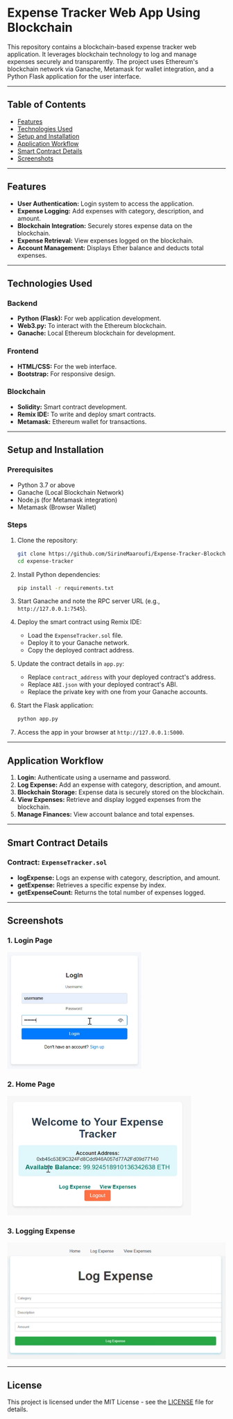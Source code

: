 # Expense Tracker Web App Using Blockchain

This repository contains a blockchain-based expense tracker web application. It leverages blockchain technology to log and manage expenses securely and transparently. The project uses Ethereum's blockchain network via Ganache, Metamask for wallet integration, and a Python Flask application for the user interface.

---

## Table of Contents

- [Features](#features)
- [Technologies Used](#technologies-used)
- [Setup and Installation](#setup-and-installation)
- [Application Workflow](#application-workflow)
- [Smart Contract Details](#smart-contract-details)
- [Screenshots](#screenshots)

---

## Features

- **User Authentication:** Login system to access the application.
- **Expense Logging:** Add expenses with category, description, and amount.
- **Blockchain Integration:** Securely stores expense data on the blockchain.
- **Expense Retrieval:** View expenses logged on the blockchain.
- **Account Management:** Displays Ether balance and deducts total expenses.

---

## Technologies Used

### Backend
- **Python (Flask):** For web application development.
- **Web3.py:** To interact with the Ethereum blockchain.
- **Ganache:** Local Ethereum blockchain for development.

### Frontend
- **HTML/CSS:** For the web interface.
- **Bootstrap:** For responsive design.

### Blockchain
- **Solidity:** Smart contract development.
- **Remix IDE:** To write and deploy smart contracts.
- **Metamask:** Ethereum wallet for transactions.

---

## Setup and Installation

### Prerequisites
- Python 3.7 or above
- Ganache (Local Blockchain Network)
- Node.js (for Metamask integration)
- Metamask (Browser Wallet)

### Steps
1. Clone the repository:
   ```bash
   git clone https://github.com/SirineMaaroufi/Expense-Tracker-Blockchain-WebApp.git
   cd expense-tracker
   ```

2. Install Python dependencies:
   ```bash
   pip install -r requirements.txt
   ```

3. Start Ganache and note the RPC server URL (e.g., `http://127.0.0.1:7545`).

4. Deploy the smart contract using Remix IDE:
   - Load the `ExpenseTracker.sol` file.
   - Deploy it to your Ganache network.
   - Copy the deployed contract address.

5. Update the contract details in `app.py`:
   - Replace `contract_address` with your deployed contract's address.
   - Replace `ABI.json` with your deployed contract's ABI.
   - Replace the private key with one from your Ganache accounts.

6. Start the Flask application:
   ```bash
   python app.py
   ```

7. Access the app in your browser at `http://127.0.0.1:5000`.

---

## Application Workflow

1. **Login:** Authenticate using a username and password.
2. **Log Expense:** Add an expense with category, description, and amount.
3. **Blockchain Storage:** Expense data is securely stored on the blockchain.
4. **View Expenses:** Retrieve and display logged expenses from the blockchain.
5. **Manage Finances:** View account balance and total expenses.

---

## Smart Contract Details

### Contract: `ExpenseTracker.sol`
- **logExpense:** Logs an expense with category, description, and amount.
- **getExpense:** Retrieves a specific expense by index.
- **getExpenseCount:** Returns the total number of expenses logged.

---

## Screenshots

### 1. Login Page
![Login Page](images/login.png)

### 2. Home Page
![Expense Logging](images/home.png)

### 3. Logging Expense
![Dashboard](images/expense_logging.png)

---

## License

This project is licensed under the MIT License - see the [LICENSE](LICENSE) file for details.


